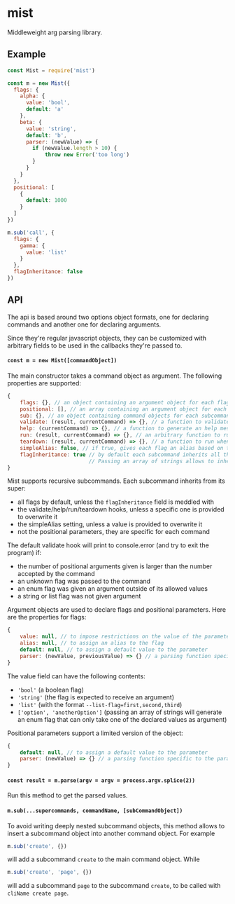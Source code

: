 # mist

Middleweight arg parsing library.

## Example

``` js 
const Mist = require('mist')

const m = new Mist({
  flags: {
    alpha: {
      value: 'bool',
      default: 'a'
    },
    beta: {
      value: 'string',
      default: 'b',
      parser: (newValue) => {
        if (newValue.length > 10) {
            throw new Error('too long')
        }
      }
    }
  },
  positional: [
    {
      default: 1000
    }
  ]
})

m.sub('call', {
  flags: {
    gamma: {
      value: 'list'
    }
  },
  flagInheritance: false
})
```

## API

The api is based around two options object formats, one for declaring commands and another one for declaring arguments. 

Since they're regular javascript objects, they can be customized with arbitrary fields to be used in the callbacks they're passed to.

#### `const m = new Mist([commandObject])`

The main constructor takes a command object as argument. The following properties are supported:

``` js
{
    flags: {}, // an object containing an argument object for each flag
    positional: [], // an array containing an argument object for each positional parameter of the command
    sub: {}, // an object containing command objects for each subcommand. They can also be inserted with the .sub method, described later
    validate: (result, currentCommand) => {}, // a function to validate the result of the argument parsing. It has a default hook, described later
    help: (currentCommand) => {}, // a function to generate an help message for the command
    run: (result, currentCommand) => {}, // an arbitrary function to run with the command
    teardown: (result, currentCommand) => {}, // a function to run when the rest of the program stops, using the graceful-goodbye module
    simpleAlias: false, // if true, gives each flag an alias based on the first letter of its name
    flagInheritance: true // by default each subcommand inherits all the flag of its supercommand. With false it inherits nothing. 
                          // Passing an array of strings allows to inherit only selected ones
}

```

Mist supports recursive subcommands. Each subcommand inherits from its super:
- all flags by default, unless the `flagInheritance` field is meddled with
- the validate/help/run/teardown hooks, unless a specific one is provided to overwrite it
- the simpleAlias setting, unless a value is provided to overwrite it
- not the positional parameters, they are specific for each command

The default validate hook will print to console.error (and try to exit the program) if:
- the number of positional arguments given is larger than the number accepted by the command
- an unknown flag was passed to the command
- an enum flag was given an argument outside of its allowed values
- a string or list flag was not given argument


Argument objects are used to declare flags and positional parameters. Here are the properties for flags:

``` js
{
    value: null, // to impose restrictions on the value of the parameter, it supports 4 different options, described later
    alias: null, // to assign an alias to the flag
    default: null, // to assign a default value to the parameter
    parser: (newValue, previousValue) => {} // a parsing function specific to the flag
}
```

The value field can have the following contents:
- `'bool'` (a boolean flag)
- `'string'` (the flag is expected to receive an argument)
- `'list'` (with the format `--list-flag=first,second,third`)
- `['option', 'anotherOption']` (passing an array of strings will generate an enum flag that can only take one of the declared values as argument)

Positional parameters support a limited version of the object: 

``` js
{
    default: null, // to assign a default value to the parameter
    parser: (newValue) => {} // a parsing function specific to the parameter
}
```

#### `const result = m.parse(argv = argv = process.argv.splice(2))`

Run this method to get the parsed values.


#### `m.sub(...supercommands, commandName, [subCommandObject])`

To avoid writing deeply nested subcommand objects, this method allows to insert a subcommand object into another command object. For example

``` js
m.sub('create', {})
```

will add a subcommand `create` to the main command object. While 

``` js
m.sub('create', 'page', {})
```

will add a subcommand `page` to the subcommand `create`, to be called with `cliName create page`.

